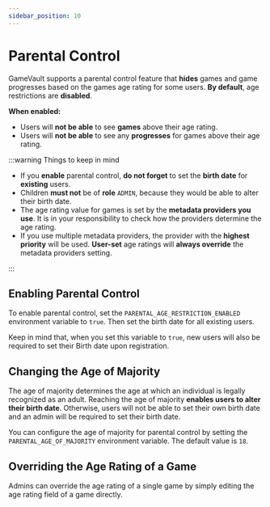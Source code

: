 ```yaml
---
sidebar_position: 10
---
```


# Parental Control

GameVault supports a parental control feature that **hides** games and game progresses based on the games age rating for some users. **By default**, age restrictions are **disabled**.

**When enabled:**

- Users will **not be able** to see **games** above their age rating.
- Users will **not be able** to see any **progresses** for games above their age rating.

:::warning Things to keep in mind

- If you **enable** parental control, **do not forget** to set the **birth date** for **existing** users.
- Children **must not** be of **role** `ADMIN`, because they would be able to alter their birth date.
- The age rating value for games is set by the **metadata providers you use**. It is in your responsibility to check how the providers determine the age rating. 
- If you use multiple metadata providers, the provider with the **highest priority** will be used. **User-set** age ratings will **always override** the metadata providers setting.

:::

## Enabling Parental Control

To enable parental control, set the `PARENTAL_AGE_RESTRICTION_ENABLED` environment variable to `true`. Then set the birth date for all existing users.

Keep in mind that, when you set this variable to `true`, new users will also be required to set their Birth date upon registration.

## Changing the Age of Majority

The age of majority determines the age at which an individual is legally recognized as an adult. Reaching the age of majority **enables users to alter their birth date**. Otherwise, users will not be able to set their own birth date and an admin will be required to set their birth date.

You can configure the age of majority for parental control by setting the `PARENTAL_AGE_OF_MAJORITY` environment variable. The default value is `18`.

## Overriding the Age Rating of a Game

Admins can override the age rating of a single game by simply editing the age rating field of a game directly.
